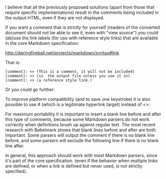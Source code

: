 

I believe that all the previously proposed solutions (apart from those that require specific implementations) result in the comments being included in the output HTML, even if they are not displayed.

If you want a comment that is strictly for yourself (readers of the converted document should not be able to see it, even with "view source") you could (ab)use the link labels (for use with reference style links) that are available in the core Markdown specification:

http://daringfireball.net/projects/markdown/syntax#link

That is:

```
[comment]: <> (This is a comment, it will not be included)
[comment]: <> (in  the output file unless you use it in)
[comment]: <> (a reference style link.)
```

Or you could go further:

> [//]: <> (This is also a comment.)

To improve platform compatibility (and to save one keystroke) it is also possible to use # (which is a legitimate hyperlink target) instead of <>:

> [//]: # (This may be the most platform independent comment)

For maximum portability it is important to insert a blank line before and after this type of comments, because some Markdown parsers do not work correctly when definitions brush up against regular text. The most recent research with Babelmark shows that blank lines before and after are both important. Some parsers will output the comment if there is no blank line before, and some parsers will exclude the following line if there is no blank line after.

In general, this approach should work with most Markdown parsers, since it's part of the core specification. (even if the behavior when multiple links are defined, or when a link is defined but never used, is not strictly specified).

